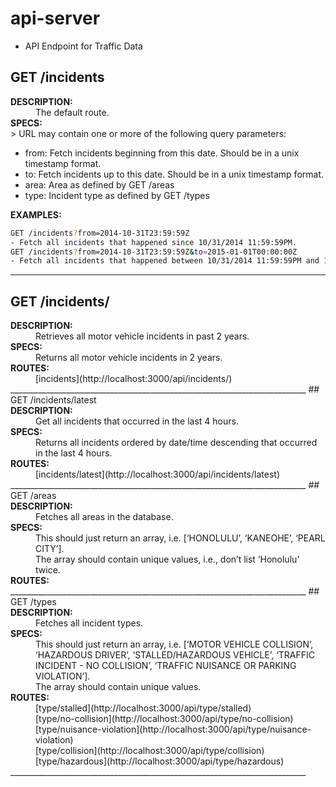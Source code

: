 # api-server

* API Endpoint for Traffic Data

## GET /incidents

<d1>
<dt><strong>DESCRIPTION:</strong></dt>
<dd>The default route.</dd>

<dt><strong>SPECS:</strong></dt>
>  URL may contain one or more of the following query parameters:
</d1>

<ul>
<li>from: Fetch incidents beginning from this date.  Should be in a unix timestamp format.</li>
<li>to: Fetch incidents up to this date.  Should be in a unix timestamp format.</li>
<li>area: Area as defined by GET /areas</li>
<li>type: Incident type as defined by GET /types</li>
</ul>

<d1>
<dt><strong>EXAMPLES:</strong></dt>
</d1>

```bash
GET /incidents?from=2014-10-31T23:59:59Z 
- Fetch all incidents that happened since 10/31/2014 11:59:59PM.
GET /incidents?from=2014-10-31T23:59:59Z&to=2015-01-01T00:00:00Z 
- Fetch all incidents that happened between 10/31/2014 11:59:59PM and 1/1/2015 12:00:00AM.
```
__________________________________________________________________________
## GET /incidents/

<d1>
<dt><strong>DESCRIPTION:</strong></dt>
<dd>Retrieves all motor vehicle incidents in past 2 years.</dd>

<dt><strong>SPECS:</strong></dt>
<dd>Returns all motor vehicle incidents in 2 years.</dd>

<dt><strong>ROUTES:</strong></dt>
<dd>[incidents](http://localhost:3000/api/incidents/)</dd>
</d1>
__________________________________________________________________________
## GET /incidents/latest

<d1>
<dt><strong>DESCRIPTION:</strong></dt>
<dd>Get all incidents that occurred in the last 4 hours.</dd>

<dt><strong>SPECS:</strong></dt>
<dd>Returns all incidents ordered by date/time descending that occurred in the last 4 hours.</dd>

<dt><strong>ROUTES:</strong></dt>
<dd>[incidents/latest](http://localhost:3000/api/incidents/latest)</dd>
</d1>
__________________________________________________________________________
## GET /areas

<d1>
<dt><strong>DESCRIPTION:</strong></dt>
<dd>Fetches all areas in the database.</dd>

<dt><strong>SPECS:</strong></dt>
<dd>This should just return an array, i.e. [‘HONOLULU’, ‘KANEOHE’, ‘PEARL CITY’].</dd>
<dd>The array should contain unique values, i.e., don’t list ‘Honolulu’ twice.</dd>

<dt><strong>ROUTES:</strong></dt>
__________________________________________________________________________
## GET /types

<d1>
<dt><strong>DESCRIPTION:</strong></dt>
<dd>Fetches all incident types.</dd>

<dt><strong>SPECS:</strong></dt>
<dd>This should just return an array, i.e. [‘MOTOR VEHICLE COLLISION’, ‘HAZARDOUS DRIVER’, ‘STALLED/HAZARDOUS VEHICLE’, ‘TRAFFIC INCIDENT - NO COLLISION’, ‘TRAFFIC NUISANCE OR PARKING VIOLATION’].</dd>
<dd>The array should contain unique values.</dd>

<dt><strong>ROUTES:</strong></dt>
<dd>[type/stalled](http://localhost:3000/api/type/stalled)</dd>
<dd>[type/no-collision](http://localhost:3000/api/type/no-collision)</dd>
<dd>[type/nuisance-violation](http://localhost:3000/api/type/nuisance-violation)</dd>
<dd>[type/collision](http://localhost:3000/api/type/collision)</dd>
<dd>[type/hazardous](http://localhost:3000/api/type/hazardous)</dd>
</d1>
__________________________________________________________________________









